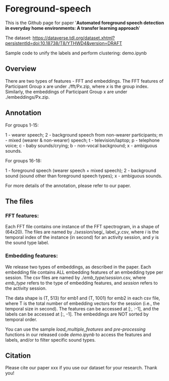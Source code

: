 # Foreground-speech


This is the Github page for paper '**Automated foreground speech detection in everyday home environments: A transfer learning approach**'

The dataset: https://dataverse.tdl.org/dataset.xhtml?persistentId=doi:10.18738/T8/YTHWD4&version=DRAFT

Sample code to unify the labels and perform clustering: demo.ipynb



## Overview

There are two types of features - FFT and embeddings. The FFT features of Participant Group x are under ./fft/P*x*.zip, where *x* is the group index. Similarly, the embeddings of Participant Group x are under ./embeddings/Px.zip.



## Annotation

For groups 1-15:

1 - wearer speech; 2 - background speech from non-wearer participants; m - mixed (wearer & non-wearer) speech; t - television/laptop; p - telephone voice; c - baby sounds/crying; b - non-vocal background; x - ambiguous sounds.

For groups 16-18:

1 - foreground speech (wearer speech + mixed speech); 2 - background sound (sound other than foreground speech types); x - ambiguous sounds.

For more details of the annotation, please refer to our paper.



## The files

### FFT features:
Each FFT file contains one instance of the FFT spectrogram, in a shape of (64x20). The files are named by ./*session*/seg*i*_ label_*y*.csv, where *i* is the temporal index of the instance (in second) for an activity session, and *y* is the sound type label. 

### Embedding features: 
We release two types of embeddings, as described in the paper. Each embedding file contains ALL embedding features of an embedding type per session. The csv files are named by ./*emb_type*/*session*.csv, where *emb_type* refers to the type of embedding features, and *session* refers to the activity session. 

The data shape is (T, 513) for emb1 and (T, 1001) for emb2 in each csv file, where T is the total number of embedding vectors for the session (i.e., the temporal size in second). The features can be accessed at [:, :-1], and the labels can be accessed at [:, -1]. The embeddings are NOT sorted by temporal order.
  
You can use the sample *load_multiple_features* and *pre-processing* functions in our released code *demo.ipynb* to access the features and labels, and/or to filter specific sound types.



## Citation

Please cite our paper xxx if you use our dataset for your research. Thank you!

